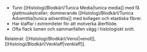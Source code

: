 
- Tunn [[Histologi/Blodkärl/Tunica Media|tunica media]] med få glattmuskelceller; dominerande [[Histologi/Blodkärl/Tunica Adventitia|tunica adventitia]] med kollagen och elastiska fibrer.  
- Har klaffar i extremiteter för att motverka återflöde.  
- Ofta flack lumen och sammanfallen vägg i histologiskt snitt.

Relaterat: [[Histologi/Blodkärl/Venol|venol]], [[Histologi/Blodkärl/Venklaff|venklaff]].

